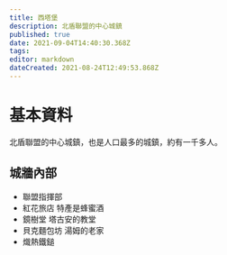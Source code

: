 ```yaml
---
title: 西塔堡
description: 北盾聯盟的中心城鎮
published: true
date: 2021-09-04T14:40:30.368Z
tags: 
editor: markdown
dateCreated: 2021-08-24T12:49:53.868Z
---
```


# 基本資料
北盾聯盟的中心城鎮，也是人口最多的城鎮，約有一千多人。


## 城牆內部
- 聯盟指揮部
- 紅花旅店
特產是蜂蜜酒
- 鏡樹堂
塔古安的教堂
- 貝克麵包坊
湯姆的老家
- 熾熱鐵鎚